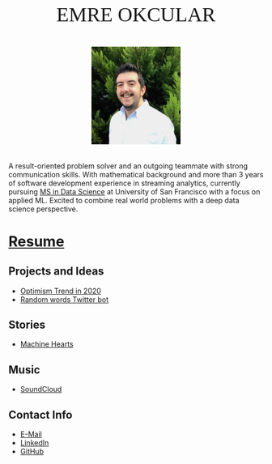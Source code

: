 <p style="text-align: center;font-size:40px;font-family:Times">EMRE OKCULAR</p>

<center><img src="/resources/emre_kare.jpg" width="35%" and height="35%"></center>
<br style="line-height: 5px"/>
<!---Emre Okcular Personal Website
=======--->

A result-oriented problem solver and an outgoing teammate with strong communication skills. With mathematical background and more than 3 years of software development experience in streaming analytics, currently pursuing [MS in Data Science](https://www.usfca.edu/arts-sciences/graduate-programs/data-science) at University of San Francisco with a focus on applied ML. Excited to combine real world problems with a deep data science perspective. 

# [Resume](/resources/Emre_Okcular-Resume.pdf)

## Projects and Ideas
* [Optimism Trend in 2020](/projects/2020.md)
* [Random words Twitter bot](/projects/kelimebot.md)

## Stories
* [Machine Hearts](/stories/machine_hearts.md)

## Music
* [SoundCloud](https://soundcloud.com/emreokcular)

## Contact Info

* [E-Mail](mailto:emreokcular@gmail.com)
* [LinkedIn](https://www.linkedin.com/in/emreokcular)
* [GitHub](https://github.com/emreokcular)
